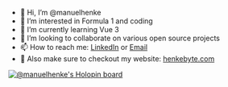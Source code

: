 - 👋 Hi, I’m @manuelhenke
- 👀 I’m interested in Formula 1 and coding
- 🌱 I’m currently learning Vue 3
- 💞️ I’m looking to collaborate on various open source projects
- 📫 How to reach me: [LinkedIn](https://www.linkedin.com/in/manuel-henke/) or [Email](mailto:contact@henkebyte.com)
- 🏡 Also make sure to checkout my website: [henkebyte.com](https://henkebyte.com)

[![@manuelhenke's Holopin board](https://holopin.me/manuelhenke)](https://holopin.io/@manuelhenke)
<!---
manuelhenke/manuelhenke is a ✨ special ✨ repository because its `README.md` (this file) appears on your GitHub profile.
You can click the Preview link to take a look at your changes.
--->
